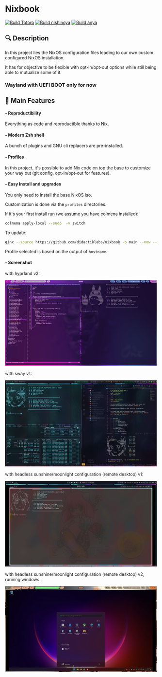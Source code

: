 # Nixbook

[![Build Totoro](https://github.com/didactiklabs/nixbook/actions/workflows/build-totoro.yaml/badge.svg)](https://github.com/didactiklabs/nixbook/actions/workflows/build-totoro.yaml)
[![Build nishinoya](https://github.com/didactiklabs/nixbook/actions/workflows/build-nishinoya.yaml/badge.svg)](https://github.com/didactiklabs/nixbook/actions/workflows/build-nishinoya.yaml)
[![Build anya](https://github.com/didactiklabs/nixbook/actions/workflows/build-anya.yaml/badge.svg)](https://github.com/didactiklabs/nixbook/actions/workflows/build-anya.yaml)

## 🔍 Description

<p align=left>

In this project lies the NixOS configuration files leading to our own custom configured NixOS installation.

It has for objective to be flexible with opt-in/opt-out options while still being able to mutualize some of it.

### Wayland with UEFI BOOT only for now

</p>

## 🚀 Main Features

#### - Reproductibility

<p align=left>

Everything as code and reproductible thanks to Nix.

</p>

#### - Modern Zsh shell

<p align=left>

A bunch of plugins and GNU cli replacers are pre-installed.

</p>

#### - Profiles

<p align=left>

In this project, it's possible to add Nix code on top the base to customize your way out (git config, opt-in/opt-out for features).

</p>

#### - Easy Install and upgrades

<p align=left>

You only need to install the base NixOS iso.

Customization is done via the `profiles` directories.

If it's your first install run (we assume you have colmena installed):

```bash
colmena apply-local --sudo  -v switch
```

To update:

```bash
ginx --source https://github.com/didactiklabs/nixbook -b main --now -- colmena apply-local --sudo
```

Profile selected is based on the output of `hostname`.

</p>

#### - Screenshot

with hyprland v2:

<img src="./assets/images/screenshot-demo-hyprland.png" alt="alt text" width="500">

with sway v1:

<img src="./assets/images/screenshot-demo-sway.png" alt="alt text" width="500">

with headless sunshine/moonlight configuration (remote desktop) v1:

<img src="./assets/images/screenshot-demo-sunshine.png" alt="alt text" width="500">

with headless sunshine/moonlight configuration (remote desktop) v2, running windows:

<img src="./assets/images/screenshot-demo-sunshine-windows.png" alt="alt text" width="500">
